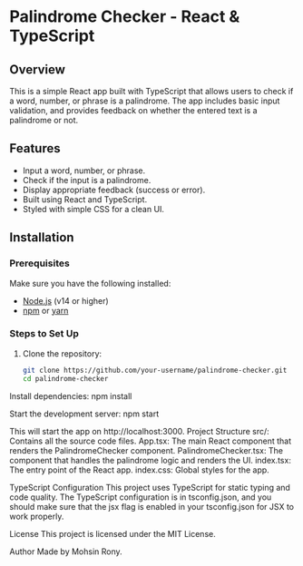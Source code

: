 # Palindrome Checker - React & TypeScript

## Overview

This is a simple React app built with TypeScript that allows users to check if a word, number, or phrase is a palindrome. The app includes basic input validation, and provides feedback on whether the entered text is a palindrome or not.

## Features

- Input a word, number, or phrase.
- Check if the input is a palindrome.
- Display appropriate feedback (success or error).
- Built using React and TypeScript.
- Styled with simple CSS for a clean UI.

## Installation

### Prerequisites

Make sure you have the following installed:

- [Node.js](https://nodejs.org/) (v14 or higher)
- [npm](https://www.npmjs.com/) or [yarn](https://yarnpkg.com/)

### Steps to Set Up

1. Clone the repository:

   ```bash
   git clone https://github.com/your-username/palindrome-checker.git
   cd palindrome-checker
   ```

Install dependencies:
npm install

Start the development server:
npm start

This will start the app on http://localhost:3000.
Project Structure
src/: Contains all the source code files.
App.tsx: The main React component that renders the PalindromeChecker component.
PalindromeChecker.tsx: The component that handles the palindrome logic and renders the UI.
index.tsx: The entry point of the React app.
index.css: Global styles for the app.

TypeScript Configuration
This project uses TypeScript for static typing and code quality. The TypeScript configuration is in tsconfig.json, and you should make sure that the jsx flag is enabled in your tsconfig.json for JSX to work properly.

License
This project is licensed under the MIT License.

Author
Made by Mohsin Rony.
